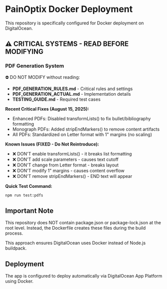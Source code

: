 # PainOptix Docker Deployment

This repository is specifically configured for Docker deployment on DigitalOcean.

## ⚠️ CRITICAL SYSTEMS - READ BEFORE MODIFYING

### PDF Generation System
⛔ DO NOT MODIFY without reading:
- **PDF_GENERATION_RULES.md** - Critical rules and settings
- **PDF_GENERATION_ACTUAL.md** - Implementation details
- **TESTING_GUIDE.md** - Required test cases

**Recent Critical Fixes (August 15, 2025):**
- Enhanced PDFs: Disabled transformLists() to fix bullet/bibliography formatting
- Monograph PDFs: Added stripEndMarkers() to remove content artifacts
- All PDFs: Standardized on Letter format with 1" margins (no scaling)

**Known Issues (FIXED - Do Not Reintroduce):**
- ❌ DON'T enable transformLists() - it breaks list formatting
- ❌ DON'T add scale parameters - causes text cutoff
- ❌ DON'T change from Letter format - breaks layout
- ❌ DON'T modify 1" margins - causes content overflow
- ❌ DON'T remove stripEndMarkers() - END text will appear

**Quick Test Command:**
```bash
npm run test:pdfs
```

## Important Note
This repository does NOT contain package.json or package-lock.json at the root level.
Instead, the Dockerfile creates these files during the build process.

This approach ensures DigitalOcean uses Docker instead of Node.js buildpack.

## Deployment
The app is configured to deploy automatically via DigitalOcean App Platform using Docker. 
